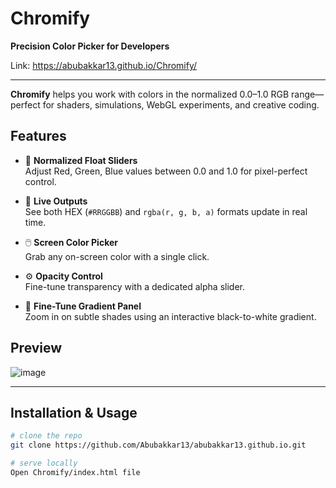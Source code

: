
# Chromify

**Precision Color Picker for Developers**

Link: https://abubakkar13.github.io/Chromify/

---

**Chromify** helps you work with colors in the normalized 0.0–1.0 RGB range—perfect for shaders, simulations, WebGL experiments, and creative coding.

## Features

- 🎨 **Normalized Float Sliders**  
  Adjust Red, Green, Blue values between 0.0 and 1.0 for pixel-perfect control.

- 🔢 **Live Outputs**  
  See both HEX (`#RRGGBB`) and `rgba(r, g, b, a)` formats update in real time.

- 🖱️ **Screen Color Picker**  
  Grab any on-screen color with a single click.

- ⚙️ **Opacity Control**  
  Fine-tune transparency with a dedicated alpha slider.

- 🌈 **Fine-Tune Gradient Panel**  
  Zoom in on subtle shades using an interactive black-to-white gradient.

## Preview

![image](https://github.com/user-attachments/assets/0f9ed416-3b7d-4952-b4e6-daee4164a1d1)


---

## Installation & Usage

```bash
# clone the repo
git clone https://github.com/Abubakkar13/abubakkar13.github.io.git

# serve locally
Open Chromify/index.html file
